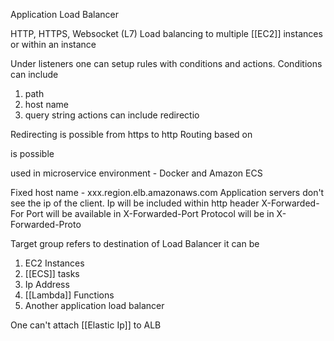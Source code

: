 Application Load Balancer 


HTTP, HTTPS, Websocket (L7)
Load balancing to multiple [[EC2]] instances or within an instance

Under listeners one can setup rules with conditions and actions.
Conditions can include
1. path
2. host name
3. query string 
actions can include redirectio

Redirecting is possible from https to http
Routing based on 


is possible

used in microservice environment - Docker and Amazon ECS

Fixed host name - xxx.region.elb.amazonaws.com
Application servers don't see the ip of the client. Ip will be included within http header X-Forwarded-For
Port will be available in X-Forwarded-Port
Protocol will be in X-Forwarded-Proto

Target group refers to destination of Load Balancer
it can be
1. EC2 Instances
2. [[ECS]] tasks
3. Ip Address
4. [[Lambda]] Functions
5. Another application load balancer

One can't attach [[Elastic Ip]] to ALB



